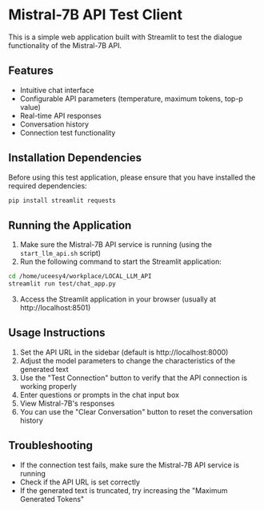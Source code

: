 # Mistral-7B API Test Client

This is a simple web application built with Streamlit to test the dialogue functionality of the Mistral-7B API.

## Features

- Intuitive chat interface
- Configurable API parameters (temperature, maximum tokens, top-p value)
- Real-time API responses
- Conversation history
- Connection test functionality

## Installation Dependencies

Before using this test application, please ensure that you have installed the required dependencies:

```bash
pip install streamlit requests
```

## Running the Application

1. Make sure the Mistral-7B API service is running (using the `start_llm_api.sh` script)
2. Run the following command to start the Streamlit application:

```bash
cd /home/uceesy4/workplace/LOCAL_LLM_API
streamlit run test/chat_app.py
```

3. Access the Streamlit application in your browser (usually at http://localhost:8501)

## Usage Instructions

1. Set the API URL in the sidebar (default is http://localhost:8000)
2. Adjust the model parameters to change the characteristics of the generated text
3. Use the "Test Connection" button to verify that the API connection is working properly
4. Enter questions or prompts in the chat input box
5. View Mistral-7B's responses
6. You can use the "Clear Conversation" button to reset the conversation history

## Troubleshooting

- If the connection test fails, make sure the Mistral-7B API service is running
- Check if the API URL is set correctly
- If the generated text is truncated, try increasing the "Maximum Generated Tokens"
